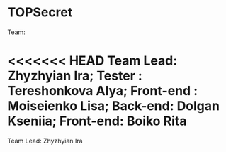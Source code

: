 # TOPSecret

Team:

<<<<<<< HEAD
Team Lead: Zhyzhyian Ira;
Tester : Tereshonkova Alya;
Front-end : Moiseienko Lisa; 
Back-end: Dolgan Kseniia;
Front-end: Boiko Rita
=======
Team Lead: Zhyzhyian Ira

